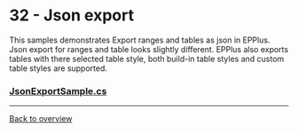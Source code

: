 ﻿# 32 - Json export
This samples demonstrates Export ranges and tables as json in EPPlus. 
Json export for ranges and table looks slightly different.
EPPlus also exports tables with there selected table style, both build-in table styles and custom table styles are supported.
### [JsonExportSample.cs](JsonExportSample.cs)
---
[Back to overview](/Readme.md)